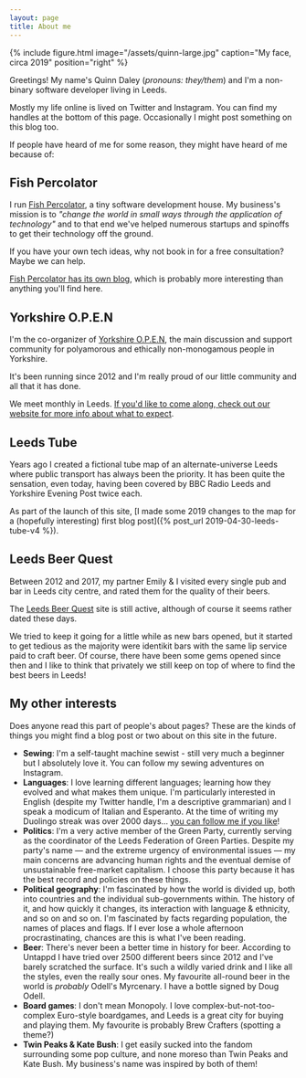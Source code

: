 ```yaml
---
layout: page
title: About me
---
```

{% include figure.html image="/assets/quinn-large.jpg" caption="My face, circa 2019" position="right" %}

Greetings! My name's Quinn Daley (*pronouns: they/them*) and I'm a non-binary software developer living in Leeds.

Mostly my life online is lived on Twitter and Instagram. You can find my handles at the bottom of this page. Occasionally I might post something on this blog too.

If people have heard of me for some reason, they might have heard of me because of:

## Fish Percolator

I run [Fish Percolator](https://www.fishpercolator.co.uk/), a tiny software development house. My business's mission is to *"change the world in small ways through the application of technology"* and to that end we've helped numerous startups and spinoffs to get their technology off the ground.

If you have your own tech ideas, why not book in for a free consultation? Maybe we can help.

[Fish Percolator has its own blog](https://medium.com/@fishpercolator), which is probably more interesting than anything you'll find here.

## Yorkshire O.P.E.N

I'm the co-organizer of [Yorkshire O.P.E.N](https://www.y-open.org.uk/), the main discussion and support community for polyamorous and ethically non-monogamous people in Yorkshire.

It's been running since 2012 and I'm really proud of our little community and all that it has done.

We meet monthly in Leeds. [If you'd like to come along, check out our website for more info about what to expect](https://www.y-open.org.uk/).

## Leeds Tube

Years ago I created a fictional tube map of an alternate-universe Leeds where public transport has always been the priority. It has been quite the sensation, even today, having been covered by BBC Radio Leeds and Yorkshire Evening Post twice each.

As part of the launch of this site, [I made some 2019 changes to the map for a (hopefully interesting) first blog post]({% post_url 2019-04-30-leeds-tube-v4 %}).

## Leeds Beer Quest

Between 2012 and 2017, my partner Emily & I visited every single pub and bar in Leeds city centre, and rated them for the quality of their beers.

The [Leeds Beer Quest](http://leedsbeer.info/) site is still active, although of course it seems rather dated these days.

We tried to keep it going for a little while as new bars opened, but it started to get tedious as the majority were identikit bars with the same lip service paid to craft beer. Of course, there have been some gems opened since then and I like to think that privately we still keep on top of where to find the best beers in Leeds!

## My other interests

Does anyone read this part of people's about pages? These are the kinds of things you might find a blog post or two about on this site in the future.

* **Sewing**: I'm a self-taught machine sewist - still very much a beginner but I absolutely love it. You can follow my sewing adventures on Instagram.
* **Languages**: I love learning different languages; learning how they evolved and what makes them unique. I'm particularly interested in English (despite my Twitter handle, I'm a descriptive grammarian) and I speak a modicum of Italian and Esperanto. At the time of writing my Duolingo streak was over 2000 days... [you can follow me if you like](https://www.duolingo.com/pedantic_git)!
* **Politics**: I'm a very active member of the Green Party, currently serving as the coordinator of the Leeds Federation of Green Parties. Despite my party's name — and the extreme urgency of environmental issues — my main concerns are advancing human rights and the eventual demise of unsustainable free-market capitalism. I choose this party because it has the best record and policies on these things.
* **Political geography**: I'm fascinated by how the world is divided up, both into countries and the individual sub-governments within. The history of it, and how quickly it changes, its interaction with language & ethnicity, and so on and so on. I'm fascinated by facts regarding population, the names of places and flags. If I ever lose a whole afternoon procrastinating, chances are this is what I've been reading.
* **Beer**: There's never been a better time in history for beer. According to Untappd I have tried over 2500 different beers since 2012 and I've barely scratched the surface. It's such a wildly varied drink and I like all the styles, even the really sour ones. My favourite all-round beer in the world is *probably* Odell's Myrcenary. I have a bottle signed by Doug Odell.
* **Board games**: I don't mean Monopoly. I love complex-but-not-too-complex Euro-style boardgames, and Leeds is a great city for buying and playing them. My favourite is probably Brew Crafters (spotting a theme?)
* **Twin Peaks & Kate Bush**: I get easily sucked into the fandom surrounding some pop culture, and none moreso than Twin Peaks and Kate Bush. My business's name was inspired by both of them!
